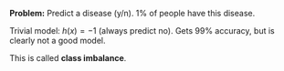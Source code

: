 
**Problem:** Predict a disease (y/n). 1% of people have this disease.

Trivial model: $h(x)=-1$ (always predict no). Gets 99% accuracy, but is clearly not a good model.

This is called **class imbalance**.